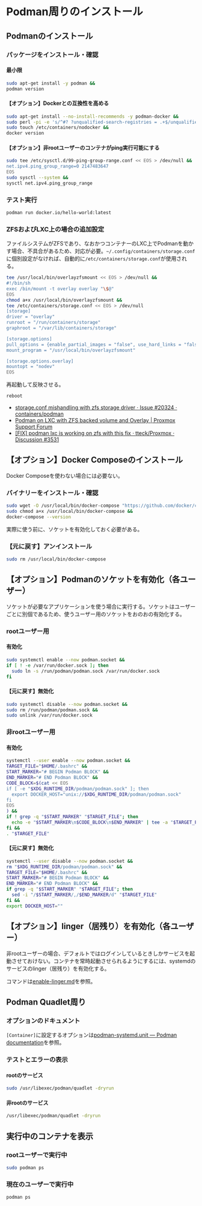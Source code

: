 # Podman周りのインストール
## Podmanのインストール
### パッケージをインストール・確認
#### 最小限
```bash
sudo apt-get install -y podman &&
podman version
```

#### 【オプション】Dockerとの互換性を高める
```bash
sudo apt-get install --no-install-recommends -y podman-docker &&
sudo perl -pi -e 's/^#? ?unqualified-search-registries = .+$/unqualified-search-registries = ["docker.io"]/g' /etc/containers/registries.conf &&
sudo touch /etc/containers/nodocker &&
docker version
```

#### 【オプション】非rootユーザーのコンテナがping実行可能にする
```bash
sudo tee /etc/sysctl.d/99-ping-group-range.conf << EOS > /dev/null &&
net.ipv4.ping_group_range=0 2147483647
EOS
sudo sysctl --system &&
sysctl net.ipv4.ping_group_range
```

### テスト実行
```bash
podman run docker.io/hello-world:latest
```

### ZFSおよびLXC上の場合の追加設定
ファイルシステムがZFSであり、なおかつコンテナーのLXC上でPodmanを動かす場合、不具合があるため、対応が必要。`~/.config/containers/storage.conf`に個別設定がなければ、自動的に`/etc/containers/storage.conf`が使用される。
```bash
tee /usr/local/bin/overlayzfsmount << EOS > /dev/null &&
#!/bin/sh
exec /bin/mount -t overlay overlay "\$@"
EOS
chmod a+x /usr/local/bin/overlayzfsmount &&
tee /etc/containers/storage.conf << EOS > /dev/null
[storage]
driver = "overlay"
runroot = "/run/containers/storage"
graphroot = "/var/lib/containers/storage"

[storage.options]
pull_options = {enable_partial_images = "false", use_hard_links = "false", ostree_repos=""}
mount_program = "/usr/local/bin/overlayzfsmount"

[storage.options.overlay]
mountopt = "nodev"
EOS
```

再起動して反映させる。
```bash
reboot
```
- [storage.conf mishandling with zfs storage driver · Issue #20324 · containers/podman](https://github.com/containers/podman/issues/20324)
- [Podman on LXC with ZFS backed volume and Overlay | Proxmox Support Forum](https://forum.proxmox.com/threads/podman-on-lxc-with-zfs-backed-volume-and-overlay.138722/)
- [[FIX] podman lxc is working on zfs with this fix · tteck/Proxmox · Discussion #3531](https://github.com/tteck/Proxmox/discussions/3531)

## 【オプション】Docker Composeのインストール
Docker Composeを使わない場合には必要ない。

### バイナリーをインストール・確認
```bash
sudo wget -O /usr/local/bin/docker-compose "https://github.com/docker/compose/releases/latest/download/docker-compose-$(uname -s)-$(uname -m)" &&
sudo chmod a+x /usr/local/bin/docker-compose &&
docker-compose --version
```
実際に使う前に、ソケットを有効化しておく必要がある。

### 【元に戻す】アンインストール
```bash
sudo rm /usr/local/bin/docker-compose
```

## 【オプション】Podmanのソケットを有効化（各ユーザー）
ソケットが必要なアプリケーションを使う場合に実行する。ソケットはユーザーごとに別個であるため、使うユーザー用のソケットをおのおの有効化する。

### rootユーザー用
#### 有効化
```bash
sudo systemctl enable --now podman.socket &&
if [ ! -e /var/run/docker.sock ]; then
  sudo ln -s /run/podman/podman.sock /var/run/docker.sock
fi
```

#### 【元に戻す】無効化
```bash
sudo systemctl disable --now podman.socket &&
sudo rm /run/podman/podman.sock &&
sudo unlink /var/run/docker.sock
```

### 非rootユーザー用
#### 有効化
```bash
systemctl --user enable --now podman.socket &&
TARGET_FILE="$HOME/.bashrc" &&
START_MARKER="# BEGIN Podman BLOCK" &&
END_MARKER="# END Podman BLOCK" &&
CODE_BLOCK=$(cat << EOS
if [ -e "$XDG_RUNTIME_DIR/podman/podman.sock" ]; then
  export DOCKER_HOST="unix://$XDG_RUNTIME_DIR/podman/podman.sock"
fi
EOS
) &&
if ! grep -q "$START_MARKER" "$TARGET_FILE"; then
  echo -e "$START_MARKER\n$CODE_BLOCK\n$END_MARKER" | tee -a "$TARGET_FILE" > /dev/null  
fi &&
. "$TARGET_FILE"
```

#### 【元に戻す】無効化
```bash
systemctl --user disable --now podman.socket &&
rm "$XDG_RUNTIME_DIR/podman/podman.sock" &&
TARGET_FILE="$HOME/.bashrc" &&
START_MARKER="# BEGIN Podman BLOCK" &&
END_MARKER="# END Podman BLOCK" &&
if grep -q "$START_MARKER" "$TARGET_FILE"; then
  sed -i "/$START_MARKER/,/$END_MARKER/d" "$TARGET_FILE"
fi &&
export DOCKER_HOST=""
```

## 【オプション】linger（居残り）を有効化（各ユーザー）
非rootユーザーの場合、デフォルトではログインしているときしかサービスを起動させておけない。コンテナを常時起動させられるようにするには、systemdのサービスのlinger（居残り）を有効化する。

コマンドは[enable-linger.md](../enable-linger.md)を参照。

## Podman Quadlet周り
### オプションのドキュメント
`[Container]`に設定するオプションは[podman-systemd.unit — Podman documentation](https://docs.podman.io/en/latest/markdown/podman-systemd.unit.5.html)を参照。

### テストとエラーの表示
#### rootのサービス
```bash
sudo /usr/libexec/podman/quadlet -dryrun
```

#### 非rootのサービス
```bash
/usr/libexec/podman/quadlet -dryrun
```

## 実行中のコンテナを表示
### rootユーザーで実行中
```bash
sudo podman ps
```

### 現在のユーザーで実行中
```bash
podman ps
```
